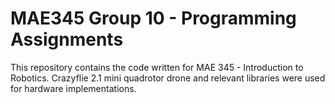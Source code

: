 # MAE345 Group 10 - Programming Assignments

This repository contains the code written for MAE 345 - Introduction to Robotics. Crazyflie 2.1 mini quadrotor drone and relevant libraries were used for hardware implementations.
